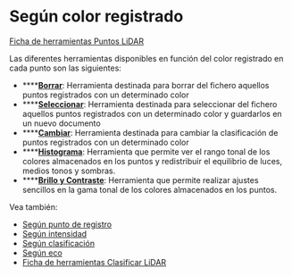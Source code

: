 # Según color registrado

[Ficha de herramientas Puntos LiDAR](../../fichas-de-herramientas/untitled-253/)

Las diferentes herramientas disponibles en función del color registrado en cada punto son las siguientes:

* \*\*\*\*[**Borrar**](untitled-29.md): Herramienta destinada para borrar del fichero aquellos puntos registrados con un determinado color
* \*\*\*\*[**Seleccionar**](untitled-194.md): Herramienta destinada para seleccionar del fichero aquellos puntos registrados con un determinado color y guardarlos en un nuevo documento
* \*\*\*\*[**Cambiar**](untitled-60.md): Herramienta destinada para cambiar la clasificación de puntos registrados con un determinado color
* \*\*\*\*[**Histograma**](../../herramientas-para-imagenes/untitled-122.md): Herramienta que permite ver el rango tonal de los colores almacenados en los puntos y redistribuir el equilibrio de luces, medios tonos y sombras.
* \*\*\*\*[**Brillo y Contraste**](../../herramientas-para-imagenes/untitled-33.md): Herramienta que permite realizar ajustes sencillos en la gama tonal de los colores almacenados en los puntos.

 Vea también:

* [Según punto de registro](../untitled-320/)
* [Según intensidad](../untitled-319/)
* [Según clasificación](../untitled-316/)
* [Según eco](../untitled-318/)
* [Ficha de herramientas Clasificar LiDAR](../../fichas-de-herramientas/untitled-245.md)

